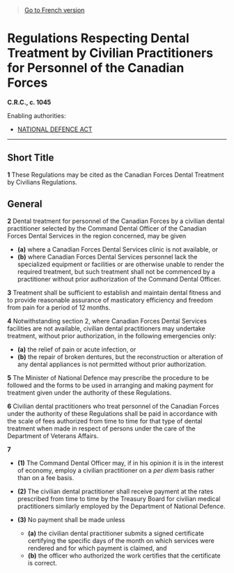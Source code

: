 > [Go to French version](/fr/Règlements/Codification%20des%20règlements%20du%20Canada/1001-1100/C.R.C.,%20ch.%201045.md)

# Regulations Respecting Dental Treatment by Civilian Practitioners for Personnel of the Canadian Forces

**C.R.C., c. 1045**

Enabling authorities: 
- [NATIONAL DEFENCE ACT](/en/Acts/Revised%20Statutes%20of%20Canada/N/N-5.md)

----------



## Short Title


**1** These Regulations may be cited as the Canadian Forces Dental Treatment by Civilians Regulations.




## General


**2** Dental treatment for personnel of the Canadian Forces by a civilian dental practitioner selected by the Command Dental Officer of the Canadian Forces Dental Services in the region concerned, may be given
- **(a)** where a Canadian Forces Dental Services clinic is not available, or
- **(b)** where Canadian Forces Dental Services personnel lack the specialized equipment or facilities or are otherwise unable to render the required treatment,
but such treatment shall not be commenced by a practitioner without prior authorization of the Command Dental Officer.



**3** Treatment shall be sufficient to establish and maintain dental fitness and to provide reasonable assurance of masticatory efficiency and freedom from pain for a period of 12 months.



**4** Notwithstanding section 2, where Canadian Forces Dental Services facilities are not available, civilian dental practitioners may undertake treatment, without prior authorization, in the following emergencies only:
- **(a)** the relief of pain or acute infection, or
- **(b)** the repair of broken dentures,
but the reconstruction or alteration of any dental appliances is not permitted without prior authorization.



**5** The Minister of National Defence may prescribe the procedure to be followed and the forms to be used in arranging and making payment for treatment given under the authority of these Regulations.



**6** Civilian dental practitioners who treat personnel of the Canadian Forces under the authority of these Regulations shall be paid in accordance with the scale of fees authorized from time to time for that type of dental treatment when made in respect of persons under the care of the Department of Veterans Affairs.



**7** 

- **(1)** The Command Dental Officer may, if in his opinion it is in the interest of economy, employ a civilian practitioner on a *per diem* basis rather than on a fee basis.

- **(2)** The civilian dental practitioner shall receive payment at the rates prescribed from time to time by the Treasury Board for civilian medical practitioners similarly employed by the Department of National Defence.

- **(3)** No payment shall be made unless
	- **(a)** the civilian dental practitioner submits a signed certificate certifying the specific days of the month on which services were rendered and for which payment is claimed, and
	- **(b)** the officer who authorized the work certifies that the certificate is correct.


